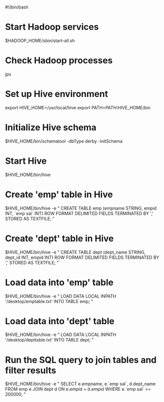 #!/bin/bash

# Start Hadoop services
$HADOOP_HOME/sbin/start-all.sh

# Check Hadoop processes
jps

# Set up Hive environment
export HIVE_HOME=/usr/local/hive
export PATH=$PATH:$HIVE_HOME/bin

# Initialize Hive schema
$HIVE_HOME/bin/schematool -dbType derby -initSchema

# Start Hive
$HIVE_HOME/bin/hive

# Create 'emp' table in Hive
$HIVE_HOME/bin/hive -e "
CREATE TABLE emp (empname STRING, empid INT, \`emp sal\` INT)
ROW FORMAT DELIMITED FIELDS TERMINATED BY ','
STORED AS TEXTFILE;
"

# Create 'dept' table in Hive
$HIVE_HOME/bin/hive -e "
CREATE TABLE dept (dept_name STRING, dept_id INT, empid INT)
ROW FORMAT DELIMITED FIELDS TERMINATED BY ','
STORED AS TEXTFILE;
"

# Load data into 'emp' table
$HIVE_HOME/bin/hive -e "
LOAD DATA LOCAL INPATH '/desktop/emptable.txt' INTO TABLE emp;
"

# Load data into 'dept' table
$HIVE_HOME/bin/hive -e "
LOAD DATA LOCAL INPATH '/desktop/depttable.txt' INTO TABLE dept;
"

# Run the SQL query to join tables and filter results
$HIVE_HOME/bin/hive -e "
SELECT e.empname, e.\`emp sal\`, d.dept_name
FROM emp e
JOIN dept d ON e.empid = d.empid
WHERE e.\`emp sal\` >= 200000;
"
